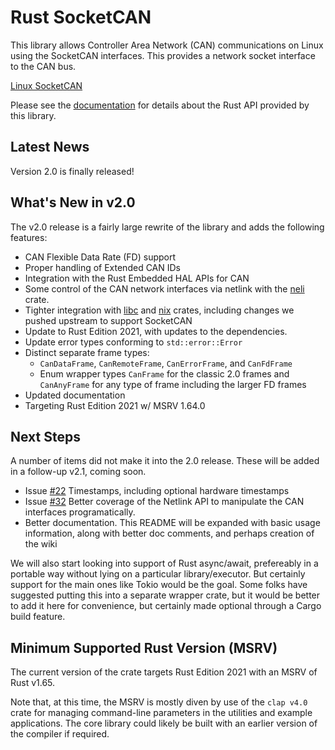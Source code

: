 Rust SocketCAN
==============

This library allows Controller Area Network (CAN) communications on Linux using the SocketCAN interfaces. This provides a network socket interface to the CAN bus.

[Linux SocketCAN](https://docs.kernel.org/networking/can.html)

Please see the [documentation](https://docs.rs/socketcan) for details about the Rust API provided by this library.


## Latest News

Version 2.0 is finally released!

## What's New in v2.0

The v2.0 release is a fairly large rewrite of the library and adds the following features:

- CAN Flexible Data Rate (FD) support
- Proper handling of Extended CAN IDs
- Integration with the Rust Embedded HAL APIs for CAN
- Some control of the CAN network interfaces via netlink with the [neli](https://crates.io/crates/neli) crate.
- Tighter integration with [libc](https://crates.io/crates/libc) and [nix](https://crates.io/crates/nix) crates, including changes we pushed upstream to support SocketCAN
- Update to Rust Edition 2021, with updates to the dependencies.
- Update error types conforming to `std::error::Error`
- Distinct separate frame types:
    - `CanDataFrame`, `CanRemoteFrame`, `CanErrorFrame`, and `CanFdFrame`
    - Enum wrapper types `CanFrame` for the classic 2.0 frames and `CanAnyFrame` for any type of frame including the larger FD frames
- Updated documentation
- Targeting Rust Edition 2021 w/ MSRV 1.64.0

## Next Steps

A number of items did not make it into the 2.0 release. These will be added in a follow-up v2.1, coming soon.

- Issue [#22](https://github.com/socketcan-rs/socketcan-rs/issues/22) Timestamps, including optional hardware timestamps
- Issue [#32](https://github.com/socketcan-rs/socketcan-rs/issues/32) Better coverage of the Netlink API to manipulate the CAN interfaces programatically.
- Better documentation. This README will be expanded with basic usage information, along with better doc comments, and perhaps creation of the wiki

We will also start looking into support of Rust async/await, prefereably in a portable way without lying on a particular library/executor. But certainly support for the main ones like Tokio would be the goal. Some folks have suggested putting this into a separate wrapper crate, but it would be better to add it here for convenience, but certainly made optional through a Cargo build feature.

## Minimum Supported Rust Version (MSRV)

The current version of the crate targets Rust Edition 2021 with an MSRV of Rust v1.65.

Note that, at this time, the MSRV is mostly diven by use of the `clap v4.0` crate for managing command-line parameters in the utilities and example applications. The core library could likely be built with an earlier version of the compiler if required.

